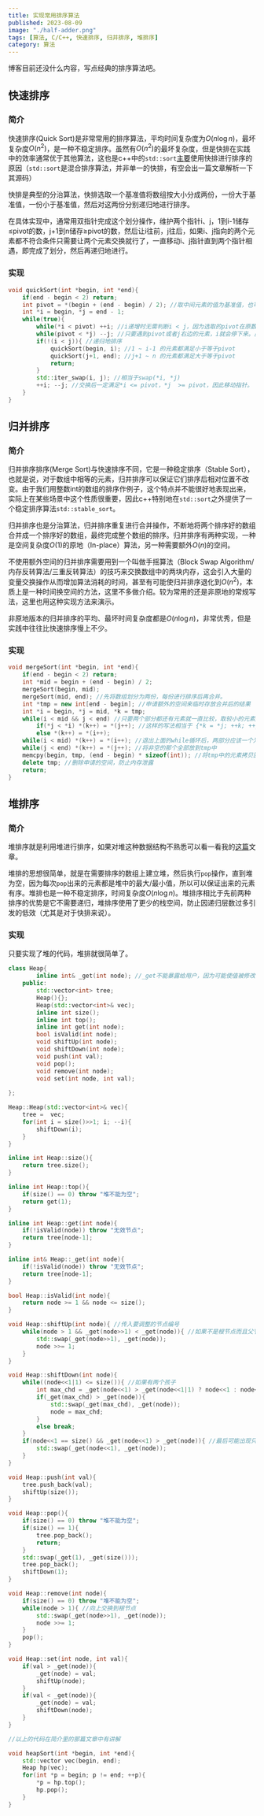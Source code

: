 ```yaml
---
title: 实现常用排序算法
published: 2023-08-09
image: "./half-adder.png"
tags: [算法, C/C++, 快速排序, 归并排序, 堆排序]
category: 算法
---
```


博客目前还没什么内容，写点经典的排序算法吧。

## 快速排序

### 简介

快速排序(Quick Sort)是非常常用的排序算法，平均时间复杂度为$O(n \log n)$，最坏复杂度$O(n^2)$，是一种不稳定排序。虽然有$O(n^2)$的最坏复杂度，但是快排在实践中的效率通常优于其他算法，这也是c++中的`std::sort`<u>主要</u>使用快排进行排序的原因（`std::sort`是混合排序算法，并非单一的快排，有空会出一篇文章解析一下其源码）

快排是典型的分治算法，快排选取一个基准值将数组按大小分成两份，一份大于基准值，一份小于基准值，然后对这两份分别递归地进行排序。

在具体实现中，通常用双指针完成这个划分操作，维护两个指针i、j，1到i-1储存$\leq$pivot的数，j+1到n储存$\geq$pivot的数，然后让i往前，j往后，如果i、j指向的两个元素都不符合条件只需要让两个元素交换就行了，一直移动i、j指针直到两个指针相遇，即完成了划分，然后再递归地进行。

### 实现

```cpp
void quickSort(int *begin, int *end){
    if(end - begin < 2) return;
    int pivot = *(begin + (end - begin) / 2); //取中间元素的值为基准值，也可以选取首元素或尾元素等。
    int *i = begin, *j = end - 1;
    while(true){
        while(*i < pivot) ++i; //i递增时无需判断i < j，因为选取的pivot在原数组中，而且j右边的元素都大于等于pivot。
        while(pivot < *j) --j; //只要遇到pivot或者j右边的元素，i就会停下来。反之，j递减时同理。
        if(!(i < j)){ //递归地排序
            quickSort(begin, i); //1 ~ i-1 的元素都满足小于等于pivot
            quickSort(j+1, end); //j+1 ~ n 的元素都满足大于等于pivot
            return;
        }
        std::iter_swap(i, j); //相当于swap(*i, *j)
        ++i; --j; //交换后一定满足*i <= pivot，*j  >= pivot，因此移动指针。
    }
}
```

## 归并排序

### 简介

归并排序排序(Merge Sort)与快速排序不同，它是一种稳定排序（Stable Sort），也就是说，对于数组中相等的元素，归并排序可以保证它们排序后相对位置不改变。由于我们用整数int的数组的排序作例子，这个特点并不能很好地表现出来，实际上在某些场景中这个性质很重要，因此c++特别地在`std::sort`之外提供了一个稳定排序算法`std::stable_sort`。

归并排序也是分治算法，归并排序重复进行合并操作，不断地将两个排序好的数组合并成一个排序好的数组，最终完成整个数组的排序。归并排序有两种实现，一种是空间复杂度$O(1)$的原地（In-place）算法，另一种需要额外$O(n)$的空间。

不使用额外空间的归并排序需要用到一个叫做手摇算法（Block Swap Algorithm/内存反转算法/三重反转算法）的技巧来交换数组中的两块内存，这会引入大量的变量交换操作从而增加算法消耗的时间，甚至有可能使归并排序退化到$O(n^2)$，本质上是一种时间换空间的方法，这里不多做介绍。较为常用的还是非原地的常规写法，这里也用这种实现方法来演示。

非原地版本的归并排序的平均、最坏时间复杂度都是$O(n \log n)$，非常优秀，但是实践中往往比快速排序慢上不少。

### 实现

```cpp
void mergeSort(int *begin, int *end){
    if(end - begin < 2) return; 
    int *mid = begin + (end - begin) / 2;
    mergeSort(begin, mid); 
    mergeSort(mid, end); //先将数组划分为两份，每份进行排序后再合并。
    int *tmp = new int[end - begin]; //申请额外的空间来临时存放合并后的结果
    int *i = begin, *j = mid, *k = tmp;
    while(i < mid && j < end) //只要两个部分都还有元素就一直比较，取较小的元素放进tmp中。
        if(*j < *i) *(k++) = *(j++); //这样的写法相当于 {*k = *j; ++k; ++j;}
        else *(k++) = *(i++);
    while(i < mid) *(k++) = *(i++); //退出上面的while循环后，两部分应该一个为空，一个非空
    while(j < end) *(k++) = *(j++); //将非空的那个全部放到tmp中
    memcpy(begin, tmp, (end - begin) * sizeof(int)); //将tmp中的元素拷贝回原位。
    delete tmp; //删除申请的空间，防止内存泄露
    return;
}
```

## 堆排序

### 简介

堆排序就是利用堆进行排序，如果对堆这种数据结构不熟悉可以看一看我的[这篇](/post/0281cead953c/)文章。

堆排的思想很简单，就是在需要排序的数组上建立堆，然后执行`pop`操作，直到堆为空，因为每次`pop`出来的元素都是堆中的最大/最小值，所以可以保证出来的元素有序。堆排也是一种不稳定排序，时间复杂度$O(n \log n)$。堆排序相比于先前两种排序的优势是它不需要递归，堆排序使用了更少的栈空间，防止因递归层数过多引发的低效（尤其是对于快排来说）。

### 实现

只要实现了堆的代码，堆排就很简单了。

```cpp
class Heap{
        inline int& _get(int node); //_get不能暴露给用户，因为可能使值被修改导致堆性质被破环。
    public:
        std::vector<int> tree;
        Heap(){};
        Heap(std::vector<int>& vec);
        inline int size();
        inline int top();
        inline int get(int node);
        bool isValid(int node);
        void shiftUp(int node);
        void shiftDown(int node);
        void push(int val);
        void pop();
        void remove(int node);
        void set(int node, int val);
    
};

Heap::Heap(std::vector<int>& vec){
    tree =  vec;
    for(int i = size()>>1; i; --i){
        shiftDown(i);
    }
}

inline int Heap::size(){
    return tree.size();
}

inline int Heap::top(){
    if(size() == 0) throw "堆不能为空";
    return get(1);
}

inline int Heap::get(int node){
    if(!isValid(node)) throw "无效节点";
    return tree[node-1];
}

inline int& Heap::_get(int node){
    if(!isValid(node)) throw "无效节点";
    return tree[node-1];
}

bool Heap::isValid(int node){
    return node >= 1 && node <= size();
}

void Heap::shiftUp(int node){ //传入要调整的节点编号
    while(node > 1 && _get(node>>1) < _get(node)){ //如果不是根节点而且父节点小于自己就交换自己和父节点
        std::swap(_get(node>>1), _get(node));
        node >>= 1;
    }
}

void Heap::shiftDown(int node){
    while((node<<1|1) <= size()){ //如果有两个孩子
        int max_chd = _get(node<<1) > _get(node<<1|1) ? node<<1 : node<<1|1; //取较大的孩子
        if(_get(max_chd) > _get(node)){
            std::swap(_get(max_chd), _get(node));
            node = max_chd;
        }
        else break;
    }
    if(node<<1 == size() && _get(node<<1) > _get(node)){ //最后可能出现只有一个子节点的情况，单独判断
        std::swap(_get(node<<1), _get(node));
    }
}

void Heap::push(int val){
    tree.push_back(val);
    shiftUp(size());
}

void Heap::pop(){
    if(size() == 0) throw "堆不能为空";
    if(size() == 1){
        tree.pop_back();
        return;
    }
    std::swap(_get(1), _get(size()));
    tree.pop_back();
    shiftDown(1);
}

void Heap::remove(int node){
    if(size() == 0) throw "堆不能为空";
    while(node > 1){ //向上交换到根节点
        std::swap(_get(node>>1), _get(node));
        node >>= 1;
    }
    pop();
}

void Heap::set(int node, int val){
    if(val > _get(node)){
        _get(node) = val;
        shiftUp(node);
    }
    if(val < _get(node)){
        _get(node) = val;
        shiftDown(node);
    }
}

//以上的代码在简介里的那篇文章中有讲解

void heapSort(int *begin, int *end){
    std::vector vec(begin, end);
    Heap hp(vec);
    for(int *p = begin; p != end; ++p){
        *p = hp.top();
        hp.pop();
    }
}

```